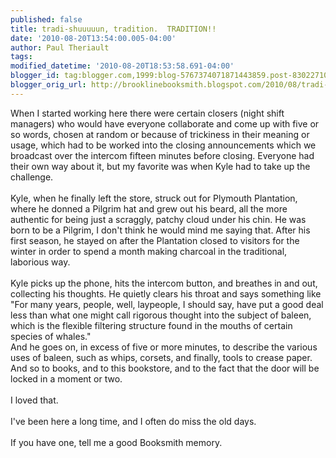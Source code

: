 ```yaml
---
published: false
title: tradi-shuuuuun, tradition.  TRADITION!!
date: '2010-08-20T13:54:00.005-04:00'
author: Paul Theriault
tags: 
modified_datetime: '2010-08-20T18:53:58.691-04:00'
blogger_id: tag:blogger.com,1999:blog-5767374071871443859.post-8302271005346013347
blogger_orig_url: http://brooklinebooksmith.blogspot.com/2010/08/tradi-shuuuuun-tradition-tradition.html
---
```


When I started working here there were certain closers (night shift managers) who would have everyone collaborate and come up with five or so words, chosen at random or because of trickiness in their meaning or usage, which had to be worked into the closing announcements which we broadcast over the intercom fifteen minutes before closing.   Everyone had their own way about it, but my favorite was when Kyle had to take up the challenge.  <br /><br />Kyle, when he finally left the store, struck out for Plymouth Plantation, where he donned a Pilgrim hat and grew out his beard, all the more authentic for being just a scraggly, patchy cloud under his chin.  He was born to be a Pilgrim, I don't think he would mind me saying that.  After his first season, he stayed on after the Plantation closed to visitors for the winter in order to spend a month making charcoal in the traditional, laborious way. <br /><br />Kyle picks up the phone, hits the intercom button, and breathes in and out, collecting his thoughts.  He quietly clears his throat and says something like "For many years, people, well, laypeople, I should say, have put a good deal less than what one might call rigorous thought into the subject of baleen, which is the flexible filtering structure found in the mouths of certain species of whales." <br />And he goes on, in excess of five or more minutes, to describe the various uses of baleen, such as whips, corsets, and finally, tools to crease paper.  And so to books, and to this bookstore, and to the fact that the door will be locked in a moment or two.<br /><br />I loved that.<br /><br />I've been here a long time, and I often do miss the old days.<br /><br />If you have one, tell me a good Booksmith memory.